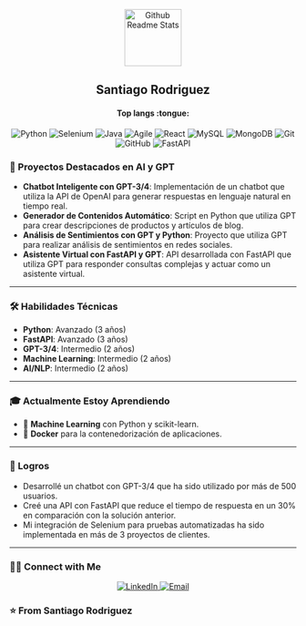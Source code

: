 <p align="center"> <img width="100px" src="https://res.cloudinary.com/anuraghazra/image/upload/v1594908242/logo_ccswme.svg" align="center" alt="Github Readme Stats" /> <h2 align="center">Santiago Rodriguez</h2> </p> <h4 align="center">Top langs :tongue:</h4> <p align="center"> <img alt="Python" src="https://img.shields.io/badge/-Python-333333?style=flat&logo=python" /> <img alt="Selenium" src="https://img.shields.io/badge/-Selenium-333333?style=flat&logo=selenium" /> <img alt="Java" src="https://img.shields.io/badge/-Java-333333?style=flat&logo=java&logoColor=007396" /> <img alt="Agile" src="https://img.shields.io/badge/-Agile-333333?style=flat&logo=agile" /> <img alt="React" src="https://img.shields.io/badge/-React-333333?style=flat&logo=react" /> <img alt="MySQL" src="https://img.shields.io/badge/-MySQL-333333?style=flat&logo=mysql" /> <img alt="MongoDB" src="https://img.shields.io/badge/-MongoDB-333333?style=flat&logo=mongodb" /> <img alt="Git" src="https://img.shields.io/badge/-Git-333333?style=flat&logo=git" /> <img alt="GitHub" src="https://img.shields.io/badge/-GitHub-333333?style=flat&logo=github" /> <img alt="FastAPI" src="https://img.shields.io/badge/-FastAPI-333333?style=flat&logo=fastapi&logoColor=009688" /> </p>

### 🚀 Proyectos Destacados en AI y GPT
- **Chatbot Inteligente con GPT-3/4**: Implementación de un chatbot que utiliza la API de OpenAI para generar respuestas en lenguaje natural en tiempo real.
- **Generador de Contenidos Automático**: Script en Python que utiliza GPT para crear descripciones de productos y artículos de blog.
- **Análisis de Sentimientos con GPT y Python**: Proyecto que utiliza GPT para realizar análisis de sentimientos en redes sociales.
- **Asistente Virtual con FastAPI y GPT**: API desarrollada con FastAPI que utiliza GPT para responder consultas complejas y actuar como un asistente virtual.
---

### 🛠️ Habilidades Técnicas
- **Python**: Avanzado (3 años)
- **FastAPI**: Avanzado (3 años)
- **GPT-3/4**: Intermedio (2 años)
- **Machine Learning**: Intermedio (2 años)
- **AI/NLP**: Intermedio (2 años)
---

### 🎓 Actualmente Estoy Aprendiendo
- 🤖 **Machine Learning** con Python y scikit-learn.
- 🐳 **Docker** para la contenedorización de aplicaciones.
---

### 🏅 Logros
- Desarrollé un chatbot con GPT-3/4 que ha sido utilizado por más de 500 usuarios.
- Creé una API con FastAPI que reduce el tiempo de respuesta en un 30% en comparación con la solución anterior.
- Mi integración de Selenium para pruebas automatizadas ha sido implementada en más de 3 proyectos de clientes.
---
### 🤝🏻 Connect with Me
<p align="center"> <a href="https://www.linkedin.com/in/santiagorodriguez88/"> <img alt="LinkedIn" src="https://img.shields.io/badge/LinkedIn-Santiagorodriguez88-blue?style=flat-square&logo=linkedin" /> </a> <a href="mailto:santiagorrodriguez@gmail.com"> <img alt="Email" src="https://img.shields.io/badge/Email-santiagorrodriguez@gmail.com-blue?style=flat-square&logo=gmail" /> </a> </p>

### ⭐️ From Santiago Rodriguez
